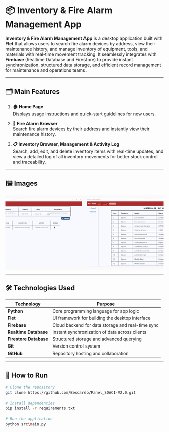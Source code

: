# 📦 Inventory & Fire Alarm Management App

**Inventory & Fire Alarm Management App** is a desktop application built with **Flet** that allows users to search fire alarm devices by address, view their maintenance history, and manage inventory of equipment, tools, and materials with real-time movement tracking. It seamlessly integrates with **Firebase** (Realtime Database and Firestore) to provide instant synchronization, structured data storage, and efficient record management for maintenance and operations teams.

---

## 🗂 Main Features

1. **🏠 Home Page**  
   Displays usage instructions and quick-start guidelines for new users.

2. **🚨 Fire Alarm Browser**  
   Search fire alarm devices by their address and instantly view their maintenance history.

3. **📋 Inventory Browser, Management & Activity Log**  
   Search, add, edit, and delete inventory items with real-time updates, and view a detailed log of all inventory movements for better stock control and traceability.

---

## 🖼 Images

<div style="display: flex; justify-content: center; overflow-x: auto; gap: 10px; padding: 10px; background-color: #f9f9f9;">
  <img src="src/assets/images/sdaci1.png" alt="Home Page" width="400" style="border-radius: 10px;">
  <img src="src/assets/images/sdaci2.png" alt="Fire Alarm Browser" width="400" style="border-radius: 10px;">
  <img src="src/assets/images/sdaci3.png" alt="Inventory Browser" width="400" style="border-radius: 10px;">
  <img src="src/assets/images/sdaci4.png" alt="Inventory Browser" width="400" style="border-radius: 10px;">
</div>




---

## 🛠 Technologies Used

| Technology        | Purpose |
|-------------------|---------|
| **Python**        | Core programming language for app logic |
| **Flet**          | UI framework for building the desktop interface |
| **Firebase**      | Cloud backend for data storage and real-time sync |
| **Realtime Database** | Instant synchronization of data across clients |
| **Firestore Database** | Structured storage and advanced querying |
| **Git**           | Version control system |
| **GitHub**        | Repository hosting and collaboration |

---

## 🚀 How to Run

```bash
# Clone the repository
git clone https://github.com/Bescarso/Panel_SDACI-V2.0.git

# Install dependencies
pip install -r requirements.txt

# Run the application
python src\main.py
